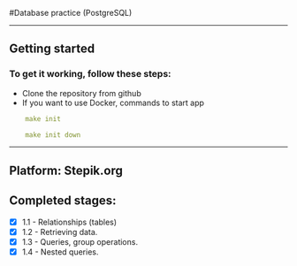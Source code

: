 #Database practice (PostgreSQL)
*****

## Getting started

### To get it working, follow these steps:

* Clone the repository from github 
* If you want to use Docker, commands to start app 
```yaml
    make init

    make init down
```

*****

## Platform: Stepik.org

## Completed stages:
- [X] 1.1 - Relationships (tables)
- [x] 1.2 - Retrieving data.
- [x] 1.3 - Queries, group operations.
- [x] 1.4 - Nested queries.